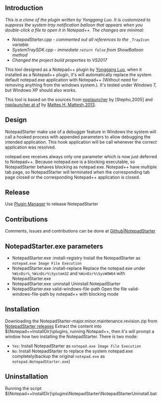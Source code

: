 ## Introduction

_This is a clone of the plugin written by Yonggang Luo. It is customized to suppress the
system tray notification balloon that appears when you double-click a file to open it in
Notepad++. The changes are minimal:_

* _NotepadStarter.cpp - commented out all references to the `_TrayIcon` variable_
* _SystemTraySDK.cpp - immediate `return false` from ShowBalloon method_
* _Changed the project build properties to VS2017_


This tool designed as a Notepad++ plugin by [Yonggang Luo](luoyonggang(at)gmail.com), when
it installed as a Notepad++ plugin, it's will automatically replace the system default notepad.exe
application with Notepad++ (Without need for removing anything from the windows system.).
It's tested under Windows 7, but Windows XP should also works.

This tool is based on the sources from [npplauncher](http://superstepho.free.fr/)
by [Stepho,2005] and [npplauncher at sf](http://sourceforge.net/projects/npplauncher/)
by [Mattes H. Mattesh,2013](mattesh(at)gmx.net).

## Design
NotepadStarter make use of a debugger feature in Windows the system will call a hooked 
process with appended parameters to allow debugging the intended application.
This hook application will be call whenever the correct application was resolved.
  
notepad.exe receives always only one parameter which is now just deferred to Notepad++.
Because notepad.exe is a blocking executable, so NotepadStarter behaves blocking as notepad.exe.
Notepad++ have multiple tab page, so NotepadStarter will terminated when the corresponding
tab page closed or the corresponding Notepad++ application is closed.

## Release
Use [Plugin Manager](http://www.brotherstone.co.uk/npp/pm/admin/welcome) to release NotepadStarter

## Contributions
Comments, issues and contributions can be done at [Github|NotepadStarter](https://github.com/lygstate/notepadstarter)

## NotepadStarter.exe parameters
* NotepadStarter.exe :install-registry
  Install the NotepadStarter as `notepad.exe Image File Execution`
* NotepadStarter.exe :install-replace
  Replace the notepad.exe under `%WinDir%`, `%WinDir%\System32` and `%WinDir%\SysWOW64` with NotepadStarter.exe
* NotepadStarter.exe :uninstall
  Uninstall NotepadStarter
* NotepadStarter.exe valid-windows-file-path
  Open the file valid-windows-file-path by notepad++ with blocking mode

## Installation
Downloading the NotepadStarter-major.minor.maintenance.revision.zip from [NotepadStarter releases](https://github.com/lygstate/NotepadStarter/releases)
Extract the content into ${Notepad++InstallDir}\plugins\, running Notepad++, then it's will prompt a window how two installing the NotepadStarter.
There is two mode:
 * `Yes`: Install NotepadStarter as `notepad.exe Image File Execution`
 * `No`: Install NotepadStarter to replace the system notepad.exe completely(backup the original `notepad.exe` as `notepad.NotepadStarter.exe`)

## Uninstallation
 Running the script ${Notepad++InstallDir}\plugins\NotepadStarter\NotepadStarterUninstall.bat